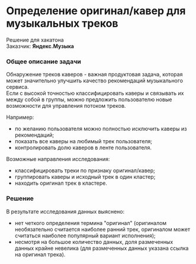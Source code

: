 # Определение оригинал/кавер для музыкальных треков
Решение для хакатона  
Заказчик: **Яндекс.Музыка**

### Общее описание задачи

Обнаружение треков каверов - важная продуктовая задача, которая может значительно улучшить качество рекомендаций музыкального сервиса.  
Если с высокой точностью классифицировать каверы и связывать их между собой в группы, можно предложить пользователю новые возможности для управления потоком треков.  

Например:
- по желанию пользователя можно полностью исключить каверы из рекомендаций;
- показать все каверы на любимый трек пользователя;
- контролировать долю каверов в ленте пользователя.

Возможные направления исследования:
- классифицировать треки по признаку оригинал/кавер;
- группировать каверы и исходный трек в один кластер;
- находить оригинал трек в кластере.

### Решение

В результате исследования данных выяснено:
- нет четкого определения термина "оригинал" (оригиналом необязательно считается наиболее ранний трек, оригиналом может считаться наиболее популярный вариант исполнения);
- несмотря на большое количество данных, доля размеченных данных крайне невелика (для размеченных данных указана ссылка на оригинал трека).



